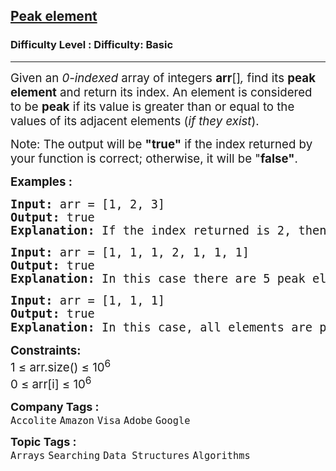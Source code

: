 <h2><a href="https://www.geeksforgeeks.org/problems/peak-element/1?utm_source=youtube&utm_medium=collab_striver_ytdescription&utm_campaign=peak-element">Peak element</a></h2><h3>Difficulty Level : Difficulty: Basic</h3><hr><div class="problems_problem_content__Xm_eO"><p><span style="font-size: 14pt;">Given an <em>0-indexed</em> array of integers<em> </em><strong>arr</strong>[]<em>,</em> find its <strong>peak element</strong> and return its index. An element is considered to be <strong>peak</strong> if its value is greater than or equal to the values of its adjacent elements (<em>if they exist</em>).</span></p>
<p><span style="font-size: 14pt;">Note: The output will be <strong>"true"</strong> if the index returned by your function is correct; otherwise, it will be "<strong>false"</strong>.</span></p>
<p><span style="font-size: 14pt;"><strong>Examples :<br></strong></span></p>
<pre><span style="font-size: 14pt;"><strong>Input: </strong>arr = [1, 2, 3]
<strong>Output:</strong> true
<strong>Explanation: </strong>If the index returned is 2, then the output printed will be 1. Since arr[2] = 3 is greater than its adjacent elements, and there is no element after it, we can consider it as a peak element. No other index satisfies the same property, so answer will be printed as 0.</span></pre>
<pre><span style="font-size: 14pt;"><strong>Input: </strong>arr = [1, 1, 1, 2, 1, 1, 1]
<strong>Output: </strong>true<strong>
Explanation: </strong>In this case there are 5 peak elements with indices as {0,1,3,5,6}. Returning any of them will give you correct answer.<br></span></pre>
<pre><span style="font-size: 14pt;"><strong>Input: </strong>arr = [1, 1, 1]
<strong>Output: </strong>true<strong>
Explanation: </strong>In this case, all elements are peak elements<span style="font-family: -apple-system, BlinkMacSystemFont, 'Segoe UI', Roboto, Oxygen, Ubuntu, Cantarell, 'Open Sans', 'Helvetica Neue', sans-serif;">.</span></span></pre>
<p><span style="font-size: 14pt;"><strong>Constraints:</strong><br>1 ≤ arr.size() ≤ 10<sup>6</sup><br>0 ≤ arr[i] ≤ 10<sup>6</sup></span></p></div><p><span style=font-size:18px><strong>Company Tags : </strong><br><code>Accolite</code>&nbsp;<code>Amazon</code>&nbsp;<code>Visa</code>&nbsp;<code>Adobe</code>&nbsp;<code>Google</code>&nbsp;<br><p><span style=font-size:18px><strong>Topic Tags : </strong><br><code>Arrays</code>&nbsp;<code>Searching</code>&nbsp;<code>Data Structures</code>&nbsp;<code>Algorithms</code>&nbsp;